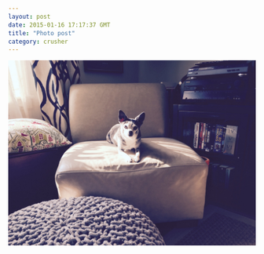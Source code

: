 ```yaml
---
layout: post
date: 2015-01-16 17:17:37 GMT
title: "Photo post"
category: crusher
---
```

![travisj](/images/fe42432c6cabffcdd7f2c27a54349f8429641ba25655d8d7bb3b533ab1b3cdbb.jpg)
